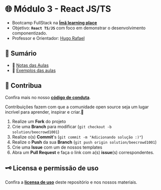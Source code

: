# 🌐 Módulo 3 - React JS/TS

- Bootcamp FullStack na [**Ímã learning place**](https://imalearningplace.com)
- Objetivo: **`React TS/JS`** com foco em demonstrar o desenvolvimento componentizado.
- Professor e Orientador: [Hugo Rafael](https://github.com/hgrafa)

## 🧭 Sumário

- 📝 [Notas das Aulas](/Notas/)
- 🌱 [Exemplos das aulas](/Samples/)

<!-- ## 🚀 Projetos Reais -->

## 💙 Contribua

Confira mais no nosso [**código de conduta**](/CODE_OF_CONDUCT.md).

Contribuições fazem com que a comunidade open source seja um lugar incrível para aprender, inspirar e criar.💙

1. Realize um **Fork** do projeto
2. Crie uma **Branch** para modificar (`git checkout -b solution/beecrowd1001`)
3. Realize o(s) **Commit**'s (`git commit -m "Adicionando solução :)"`)
4. Realize o **Push** da sua **Branch** (`git push origin solution/beecrowd1001`)
5. Crie uma **Issue** com um de nossos templates
6. Abra um **Pull Request** e faça o link com a(s) **issue**(s) correspondentes.

## 🗝️ Licensa e permissão de uso

Confira a [**licensa de uso**](LICENSE) deste repositório e nos nossos materiais.
